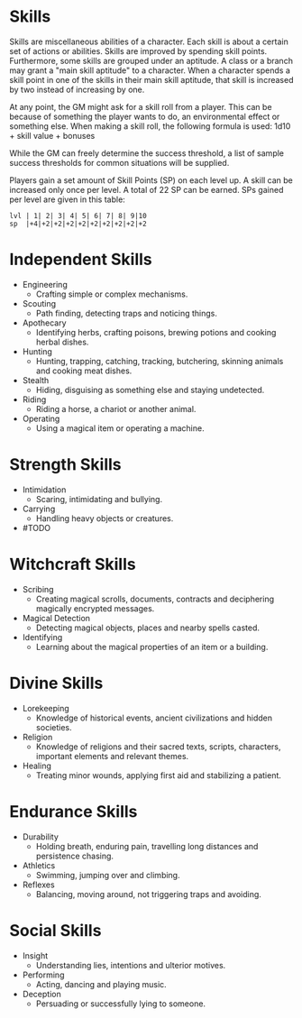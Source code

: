 # Skills
Skills are miscellaneous abilities of a character. Each skill is about a certain set of actions or abilities. Skills are improved by spending skill points. Furthermore, some skills are grouped under an aptitude. A class or a branch may grant a "main skill aptitude" to a character. When a character spends a skill point in one of the skills in their main skill aptitude, that skill is increased by two instead of increasing by one.

At any point, the GM might ask for a skill roll from a player. This can be because of something the player wants to do, an environmental effect or something else. When making a skill roll, the following formula is used: 
	1d10 + skill value + bonuses

While the GM can freely determine the success threshold, a list of sample success thresholds for common situations will be supplied.

Players gain a set amount of Skill Points (SP) on each level up. A skill can be increased only once per level. A total of 22 SP can be earned. SPs gained per level are given in this table:
```skill_table
lvl | 1| 2| 3| 4| 5| 6| 7| 8| 9|10
sp  |+4|+2|+2|+2|+2|+2|+2|+2|+2|+2
```

# Independent Skills
+ Engineering
	+ Crafting simple or complex mechanisms.
+ Scouting
	+ Path finding, detecting traps and noticing things.
+ Apothecary
	+ Identifying herbs, crafting poisons, brewing potions and cooking herbal dishes.
+ Hunting
	+ Hunting, trapping, catching, tracking, butchering, skinning animals and cooking meat dishes.
+ Stealth
	+ Hiding, disguising as something else and staying undetected.
+ Riding
	+ Riding a horse, a chariot or another animal.
+ Operating
	+ Using a magical item or operating a machine.

# Strength Skills
+ Intimidation
	+ Scaring, intimidating and bullying.
+ Carrying
	+ Handling heavy objects or creatures.
+ #TODO 

# Witchcraft Skills
+ Scribing
	+ Creating magical scrolls, documents, contracts and deciphering magically encrypted messages.
+ Magical Detection
	+ Detecting magical objects, places and nearby spells casted. 
+ Identifying
	+ Learning about the magical properties of an item or a building.

# Divine Skills
+ Lorekeeping
	+ Knowledge of historical events, ancient civilizations and hidden societies.
+ Religion
	+ Knowledge of religions and their sacred texts, scripts, characters, important elements and relevant themes.
+ Healing
	+ Treating minor wounds, applying first aid and stabilizing a patient.

# Endurance Skills
+ Durability
	+ Holding breath, enduring pain, travelling long distances and persistence chasing.
+ Athletics
	+ Swimming, jumping over and climbing.
+ Reflexes
	+ Balancing, moving around, not triggering traps and avoiding.

# Social Skills
+ Insight
	+ Understanding lies, intentions and ulterior motives.
+ Performing
	+ Acting, dancing and playing music.
+ Deception
	+ Persuading or successfully lying to someone.